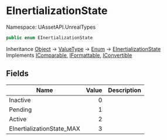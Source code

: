 # EInertializationState

Namespace: UAssetAPI.UnrealTypes

```csharp
public enum EInertializationState
```

Inheritance [Object](https://docs.microsoft.com/en-us/dotnet/api/system.object) → [ValueType](https://docs.microsoft.com/en-us/dotnet/api/system.valuetype) → [Enum](https://docs.microsoft.com/en-us/dotnet/api/system.enum) → [EInertializationState](./uassetapi.unrealtypes.einertializationstate.md)<br>
Implements [IComparable](https://docs.microsoft.com/en-us/dotnet/api/system.icomparable), [IFormattable](https://docs.microsoft.com/en-us/dotnet/api/system.iformattable), [IConvertible](https://docs.microsoft.com/en-us/dotnet/api/system.iconvertible)

## Fields

| Name | Value | Description |
| --- | --: | --- |
| Inactive | 0 |  |
| Pending | 1 |  |
| Active | 2 |  |
| EInertializationState_MAX | 3 |  |
